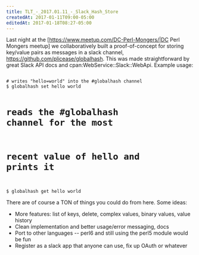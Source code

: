 ```yaml
---
title: TLT_-_2017.01.11_-_Slack_Hash_Store
createdAt: 2017-01-11T09:00-05:00
editedAt: 2017-01-18T08:27-05:00
---
```


Last night at the [https://www.meetup.com/DC-Perl-Mongers/|DC Perl Mongers meetup] we collaboratively built a proof-of-concept for storing key/value pairs as messages in a slack channel, https://github.com/plicease/globalhash. This was made straightforward by great Slack API docs and cpan:WebService::Slack::WebApi. Example usage:

<code>
# writes "hello=world" into the #globalhash channel
$ globalhash set hello world

# reads the #globalhash channel for the most
# recent value of hello and prints it
$ globalhash get hello
world
</code>

There are of course a TON of things you could do from here. Some ideas:
* More features: list of keys, delete, complex values, binary values, value history
* Clean implementation and better usage/error messaging, docs
* Port to other languages -- perl6 and still using the perl5 module would be fun
* Register as a slack app that anyone can use, fix up OAuth or whatever

